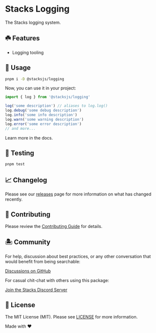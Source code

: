 # Stacks Logging

The Stacks logging system.

## ☘️ Features

- Logging tooling

## 🤖 Usage

```bash
pnpm i -D @stacksjs/logging
```

Now, you can use it in your project:

```js
import { log } from '@stacksjs/logging'

log('some description') // aliases to log.log()
log.debug('some debug description')
log.info('some info description')
log.warn('some warning description')
log.error('some error description')
// and more...
```

Learn more in the docs.

## 🧪 Testing

```bash
pnpm test
```

## 📈 Changelog

Please see our [releases](https://github.com/stacksjs/stacks/releases) page for more information on what has changed recently.

## 🚜 Contributing

Please review the [Contributing Guide](https://github.com/stacksjs/contributing) for details.

## 🏝 Community

For help, discussion about best practices, or any other conversation that would benefit from being searchable:

[Discussions on GitHub](https://github.com/stacksjs/stacks/discussions)

For casual chit-chat with others using this package:

[Join the Stacks Discord Server](https://discord.ow3.org)

## 📄 License

The MIT License (MIT). Please see [LICENSE](https://github.com/stacksjs/stacks/tree/main/LICENSE.md) for more information.

Made with ❤️
